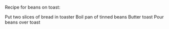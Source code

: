 Recipe for beans on toast:

Put two slices of bread in toaster
Boil pan of tinned beans
Butter toast
Pour beans over toast